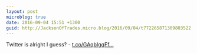 ```yaml
---
layout: post
microblog: true
date: 2016-09-04 15:51 +1300
guid: http://JacksonOfTrades.micro.blog/2016/09/04/t772265871309803522.html
---
```

Twitter is alright I guess? - [t.co/GAqbIgqFf...](https://t.co/GAqbIgqFfx)
